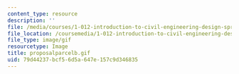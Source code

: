 ```yaml
---
content_type: resource
description: ''
file: /media/courses/1-012-introduction-to-civil-engineering-design-spring-2002/79d44237bcf56d5a647e157c9d346835_proposalparcelb.gif
file_location: /coursemedia/1-012-introduction-to-civil-engineering-design-spring-2002/79d44237bcf56d5a647e157c9d346835_proposalparcelb.gif
file_type: image/gif
resourcetype: Image
title: proposalparcelb.gif
uid: 79d44237-bcf5-6d5a-647e-157c9d346835
---
```

